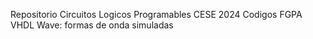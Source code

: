 Repositorio Circuitos Logicos Programables CESE 2024
Codigos FGPA VHDL
Wave: formas de onda simuladas 

